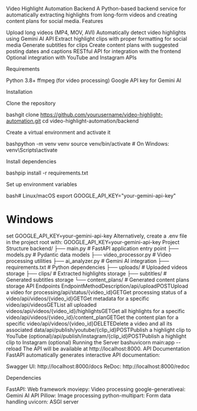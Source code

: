 Video Highlight Automation Backend
A Python-based backend service for automatically extracting highlights from long-form videos and creating content plans for social media.
Features

Upload long videos (MP4, MOV, AVI)
Automatically detect video highlights using Gemini AI API
Extract highlight clips with proper formatting for social media
Generate subtitles for clips
Create content plans with suggested posting dates and captions
RESTful API for integration with the frontend
Optional integration with YouTube and Instagram APIs

Requirements

Python 3.8+
ffmpeg (for video processing)
Google API key for Gemini AI

Installation

Clone the repository

bashgit clone https://github.com/yourusername/video-highlight-automation.git
cd video-highlight-automation/backend

Create a virtual environment and activate it

bashpython -m venv venv
source venv/bin/activate  # On Windows: venv\Scripts\activate

Install dependencies

bashpip install -r requirements.txt

Set up environment variables

bash# Linux/macOS
export GOOGLE_API_KEY="your-gemini-api-key"

# Windows
set GOOGLE_API_KEY=your-gemini-api-key
Alternatively, create a .env file in the project root with:
GOOGLE_API_KEY=your-gemini-api-key
Project Structure
backend/
├── main.py             # FastAPI application entry point
├── models.py           # Pydantic data models
├── video_processor.py  # Video processing utilities
├── ai_analyzer.py      # Gemini AI integration
├── requirements.txt    # Python dependencies
├── uploads/            # Uploaded videos storage
├── clips/              # Extracted highlights storage
├── subtitles/          # Generated subtitles storage
└── content_plans/      # Generated content plans storage
API Endpoints
EndpointMethodDescription/api/uploadPOSTUpload a video for processing/api/status/{video_id}GETGet processing status of a video/api/videos/{video_id}GETGet metadata for a specific video/api/videosGETList all uploaded videos/api/videos/{video_id}/highlightsGETGet all highlights for a specific video/api/videos/{video_id}/content_planGETGet the content plan for a specific video/api/videos/{video_id}DELETEDelete a video and all its associated data/api/publish/youtube/{clip_id}POSTPublish a highlight clip to YouTube (optional)/api/publish/instagram/{clip_id}POSTPublish a highlight clip to Instagram (optional)
Running the Server
bashuvicorn main:app --reload
The API will be available at http://localhost:8000.
API Documentation
FastAPI automatically generates interactive API documentation:

Swagger UI: http://localhost:8000/docs
ReDoc: http://localhost:8000/redoc

Dependencies

FastAPI: Web framework
moviepy: Video processing
google-generativeai: Gemini AI API
Pillow: Image processing
python-multipart: Form data handling
uvicorn: ASGI server